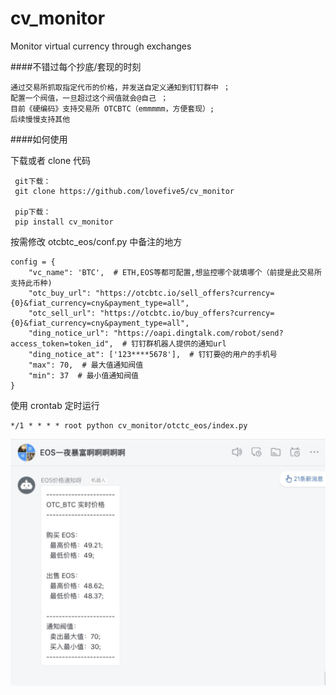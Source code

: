 # cv_monitor
Monitor virtual currency through exchanges

####不错过每个抄底/套现的时刻

```
通过交易所抓取指定代币的价格，并发送自定义通知到钉钉群中 ； 
配置一个阀值，一旦超过这个阀值就会@自己 ； 
目前《硬编码》支持交易所 OTCBTC（emmmmm，方便套现）; 
后续慢慢支持其他
```

####如何使用

下载或者 clone 代码
```
 git下载：
 git clone https://github.com/lovefive5/cv_monitor
 
 pip下载：
 pip install cv_monitor
```

按需修改 otcbtc_eos/conf.py 中备注的地方
```
config = {
    "vc_name": 'BTC',  # ETH,EOS等都可配置,想监控哪个就填哪个（前提是此交易所支持此币种)
    "otc_buy_url": "https://otcbtc.io/sell_offers?currency={0}&fiat_currency=cny&payment_type=all",
    "otc_sell_url": "https://otcbtc.io/buy_offers?currency={0}&fiat_currency=cny&payment_type=all",
    "ding_notice_url": "https://oapi.dingtalk.com/robot/send?access_token=token_id",  # 钉钉群机器人提供的通知url
    "ding_notice_at": ['123****5678'],  # 钉钉要@的用户的手机号
    "max": 70,  # 最大值通知阀值
    "min": 37  # 最小值通知阀值
}
```

使用 crontab 定时运行
```
*/1 * * * * root python cv_monitor/otctc_eos/index.py
```


![Image text](img/effect.jpeg)



